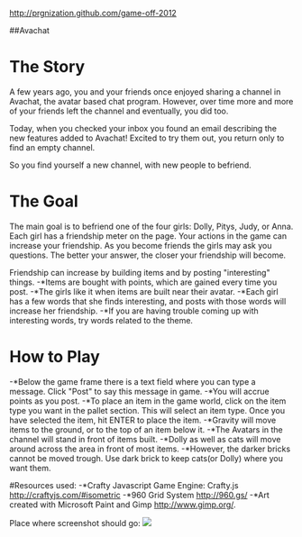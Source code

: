 http://prgnization.github.com/game-off-2012

##Avachat

# The Story

A few years ago, you and your friends once enjoyed sharing a channel in Avachat, the avatar based chat program.
However, over time more and more of your friends left the channel and eventually, you did too.

Today, when you checked your inbox you found an email describing the new features added to Avachat!
Excited to try them out, you return only to find an empty channel.

So you find yourself a new channel, with new people to befriend.   

# The Goal

The main goal is to befriend one of the four girls: Dolly, Pitys, Judy, or Anna. 
Each girl has a friendship meter on the page. Your actions in the game can increase 
your friendship. As you become friends the girls may ask you questions. The better your answer, the
closer your friendship will become. 

Friendship can increase by building items and by posting "interesting" things.
-*Items are bought with points, which are gained every time you post.
-*The girls like it when items are built near their avatar.
-*Each girl has a few words that she finds interesting, and posts with those words will increase her friendship.
-*If you are having trouble coming up with interesting words, try words related to the theme.

# How to Play
-*Below the game frame there is a text field where you can type a message. Click "Post" to say this message in game.
-*You will accrue points as you post. 
-*To place an item in the game world, click on the item type you want in the pallet section. This will select an item type. 
 Once you have selected the item, hit ENTER to place the item.
-*Gravity will move items to the ground, or to the top of an item below it. 
-*The Avatars in the channel will stand in front of items built. 
-*Dolly as well as cats will move around across the area in front of most items.
-*However, the darker bricks cannot be moved trough. Use dark brick to keep cats(or Dolly) where you want them.

#Resources used:
-*Crafty Javascript Game Engine: Crafty.js   http://craftyjs.com/#isometric
-*960 Grid System  http://960.gs/
-*Art created with Microsoft Paint and Gimp  http://www.gimp.org/. 

Place where screenshot should go:
![](https://img.skitch.com/20121010-x2ecpu95fi91us6hbfehg2dgit.png)

